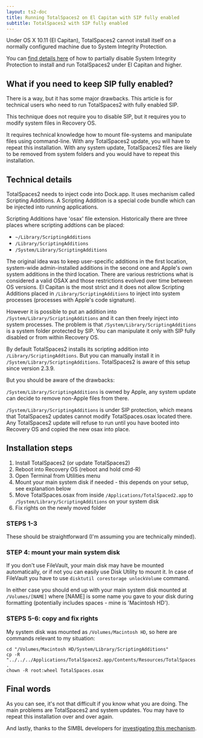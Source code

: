 ```yaml
---
layout: ts2-doc
title: Running TotalSpaces2 on El Capitan with SIP fully enabled
subtitle: TotalSpaces2 with SIP fully enabled
---
```


Under OS X 10.11 (El Capitan), TotalSpaces2 cannot install itself on a normally configured machine due to System Integrity Protection.

You can [find details here](/elcapitan) of how to partially disable System Integrity Protection to install and run TotalSpaces2 under El Capitan and higher.

## What if you need to keep SIP fully enabled?

There is a way, but it has some major drawbacks. This article is for technical users who need to run TotalSpaces2 with fully enabled SIP.

This technique does not require you to disable SIP, but it requires you to modify system files in Recovery OS.

It requires technical knowledge how to mount file-systems and manipulate files using command-line.
With any TotalSpaces2 update, you will have to repeat this installation.
With any system update, TotalSpaces2 files are likely to be removed from system folders and you would have to repeat this installation.

## Technical details

TotalSpaces2 needs to inject code into Dock.app. It uses mechanism called Scripting Additions. A Scripting Addition is a special code bundle which can be injected into running applications.

Scripting Additions have 'osax' file extension. Historically there are three places where scripting addtions can be placed:

* ``~/Library/ScriptingAdditions``
* ``/Library/ScriptingAdditions``
* ``/System/Library/ScriptingAdditions``

The original idea was to keep user-specific additions in the first location, system-wide admin-installed additions in the second one and Apple's own system additions in the third location. There are various restrictions what is considered a valid OSAX and those restrictions evolved over time between OS versions. El Capitan is the most strict and it does not allow Scripting Additions placed in ``/Library/ScriptingAdditions`` to inject into system processes (processes with Apple's code signature).

However it is possible to put an addition into ``/System/Library/ScriptingAdditions`` and it can then freely inject into system processes. The problem is that ``/System/Library/ScriptingAdditions`` is a system folder protected by SIP. You can manipulate it only with SIP fully disabled or from within Recovery OS.

By default TotalSpaces2 installs its scripting addition into ``/Library/ScriptingAddtions``. But you can manually install it in ``/System/Library/ScriptingAdditions``. TotalSpaces2 is aware of this setup since version 2.3.9.

But you should be aware of the drawbacks:

``/System/Library/ScriptingAdditions`` is owned by Apple, any system update can decide to remove non-Apple files from there.

``/System/Library/ScriptingAdditions`` is under SIP protection, which means that TotalSpaces2 updates cannot modify TotalSpaces.osax located there. Any TotalSpaces2 update will refuse to run until you have booted into Recovery OS and copied the new osax into place.

## Installation steps

1. Install TotalSpaces2 (or update TotalSpaces2)
2. Reboot into Recovery OS (reboot and hold cmd-R)
3. Open Terminal from Utilities menu
4. Mount your main system disk if needed - this depends on your setup, see explanation below
5. Move TotalSpaces.osax from inside ``/Applications/TotalSpaced2.app`` to ``/System/Library/ScriptingAdditions`` on your system disk
6. Fix rights on the newly moved folder

### STEPS 1-3

These should be straightforward (I'm assuming you are technically minded).

### STEP 4: mount your main system disk

If you don't use FileVault, your main disk may have be mounted automatically, or if not you can easily use Disk Utility to mount it. In case of FileVault you have to use ``disktutil corestorage unlockVolume`` command.

In either case you should end up with your main system disk mounted at ``/Volumes/[NAME]`` where [NAME] is some name you gave to your disk during formatting (potentially includes spaces - mine is 'Macintosh HD').

### STEPS 5-6: copy and fix rights

My system disk was mounted as ``/Volumes/Macintosh HD``, so here are commands relevant to my situation:

    cd "/Volumes/Macintosh HD/System/Library/ScriptingAdditions"
    cp -R "../../../Applications/TotalSpaces2.app/Contents/Resources/TotalSpaces.osax" .
    chown -R root:wheel TotalSpaces.osax

## Final words

As you can see, it's not that difficult if you know what you are doing. The main problems are TotalSpaces2 and system updates. You may have to repeat this installation over and over again.

And lastly, thanks to the SIMBL developers for [investigating this mechanism](https://github.com/norio-nomura/EasySIMBL/issues/26#issuecomment-117028426).
